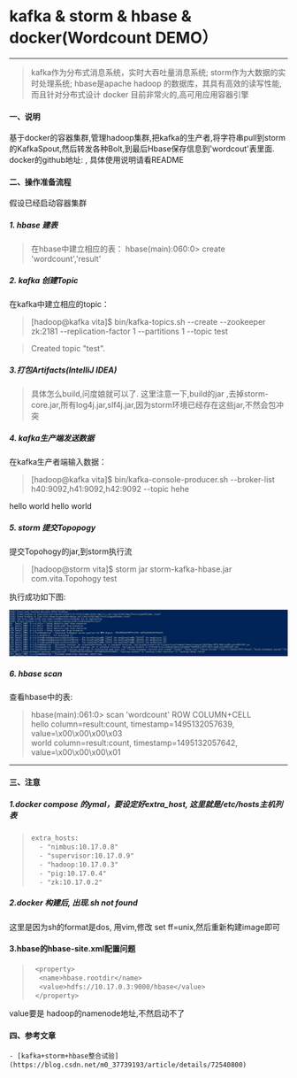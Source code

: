 # kafka & storm & hbase & docker(Wordcount DEMO）

-----

> kafka作为分布式消息系统，实时大吞吐量消息系统;
> storm作为大数据的实时处理系统;
> hbase是apache hadoop 的数据库，其具有高效的读写性能,而且针对分布式设计
> docker 目前非常火的,高可用应用容器引擎

#### 一、说明
基于docker的容器集群,管理hadoop集群,把kafka的生产者,将字符串pull到storm的KafkaSpout,然后转发各种Bolt,到最后Hbase保存信息到'wordcout'表里面.
docker的github地址: , 具体使用说明请看README

#### 二、操作准备流程

假设已经启动容器集群

##### 1. hbase 建表

> 在hbase中建立相应的表：
> hbase(main):060:0> create 'wordcount','result'

##### 2. kafka 创建Topic

在kafka中建立相应的topic：

> [hadoop@kafka vita]$ bin/kafka-topics.sh --create --zookeeper zk:2181 --replication-factor 1 --partitions 1 --topic test

> Created topic "test".

##### 3.打包Artifacts(IntelliJ IDEA)

>具体怎么build,问度娘就可以了. 这里注意一下,build的jar ,去掉storm-core.jar,所有log4j.jar,slf4j.jar,因为storm环境已经存在这些jar,不然会包冲突

##### 4. kafka生产端发送数据

在kafka生产者端输入数据：

> [hadoop@kafka vita]$ bin/kafka-console-producer.sh --broker-list h40:9092,h41:9092,h42:9092 --topic hehe

hello world
hello world

##### 5. storm 提交Topopogy

提交Topohogy的jar,到storm执行流

> [hadoop@storm vita]$ storm jar storm-kafka-hbase.jar com.vita.Topohogy test

执行成功如下图:


 ![submit-topohogy-logo](./imgs/submit_topohogy.jpg)
    
    

##### 6. hbase scan 

查看hbase中的表:

> hbase(main):061:0> scan 'wordcount'
>   ROW                                                          COLUMN+CELL                                                                                                                                                                     
>   hello                                                       column=result:count, timestamp=1495132057639, value=\x00\x00\x00\x03                                                                                                            
>   world                                                       column=result:count, timestamp=1495132057642, value=\x00\x00\x00\x01            
 
-----

#### 三、注意
 
##### 1.docker compose 的ymal，要设定好extra_host, 这里就是/etc/hosts主机列表

>     extra_hosts:
>       - "nimbus:10.17.0.8"
>       - "supervisor:10.17.0.9"
>       - "hadoop:10.17.0.3"
>       - "pig:10.17.0.4"
>       - "zk:10.17.0.2"

##### 2.docker 构建后, 出现.sh not found

这里是因为sh的format是dos, 用vim,修改 set ff=unix,然后重新构建image即可

#### 3.hbase的hbase-site.xml配置问题

>      <property>
>      	<name>hbase.rootdir</name>
>      	<value>hdfs://10.17.0.3:9000/hbase</value>
>      </property>

value要是 hadoop的namenode地址,不然启动不了

#### 四、参考文章
    
    - [kafka+storm+hbase整合试验](https://blog.csdn.net/m0_37739193/article/details/72540800)
